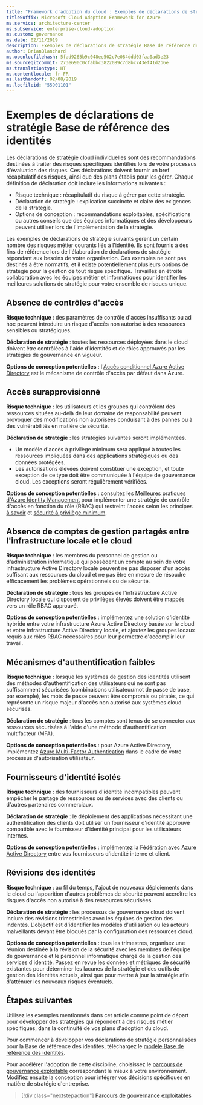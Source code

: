 ```yaml
---
title: "Framework d'adoption du cloud : Exemples de déclarations de stratégie Base de référence des identités"
titleSuffix: Microsoft Cloud Adoption Framework for Azure
ms.service: architecture-center
ms.subservice: enterprise-cloud-adoption
ms.custom: governance
ms.date: 02/11/2019
description: Exemples de déclarations de stratégie Base de référence des identités
author: BrianBlanchard
ms.openlocfilehash: 5fad9265b9c048ee502c7e084ddd03faa0ad3e23
ms.sourcegitcommit: 273e690c0cfabbc3822089c7d8bc743ef41d2b6e
ms.translationtype: HT
ms.contentlocale: fr-FR
ms.lasthandoff: 02/08/2019
ms.locfileid: "55901101"
---
```

# <a name="identity-baseline-sample-policy-statements"></a>Exemples de déclarations de stratégie Base de référence des identités

Les déclarations de stratégie cloud individuelles sont des recommandations destinées à traiter des risques spécifiques identifiés lors de votre processus d'évaluation des risques. Ces déclarations doivent fournir un bref récapitulatif des risques, ainsi que des plans établis pour les gérer. Chaque définition de déclaration doit inclure les informations suivantes :

- Risque technique : récapitulatif du risque à gérer par cette stratégie.
- Déclaration de stratégie : explication succincte et claire des exigences de la stratégie.
- Options de conception : recommandations exploitables, spécifications ou autres conseils que des équipes informatiques et des développeurs peuvent utiliser lors de l'implémentation de la stratégie.

Les exemples de déclarations de stratégie suivants gèrent un certain nombre des risques métier courants liés à l'identité. Ils sont fournis à des fins de référence lors de l'élaboration de déclarations de stratégie répondant aux besoins de votre organisation. Ces exemples ne sont pas destinés à être normatifs, et il existe potentiellement plusieurs options de stratégie pour la gestion de tout risque spécifique. Travaillez en étroite collaboration avec les équipes métier et informatiques pour identifier les meilleures solutions de stratégie pour votre ensemble de risques unique.

## <a name="lack-of-access-controls"></a>Absence de contrôles d'accès

**Risque technique** : des paramètres de contrôle d'accès insuffisants ou ad hoc peuvent introduire un risque d'accès non autorisé à des ressources sensibles ou stratégiques.

**Déclaration de stratégie** : toutes les ressources déployées dans le cloud doivent être contrôlées à l'aide d'identités et de rôles approuvés par les stratégies de gouvernance en vigueur.

**Options de conception potentielles** : l'[Accès conditionnel Azure Active Directory](/azure/active-directory/conditional-access/overview) est le mécanisme de contrôle d'accès par défaut dans Azure.

## <a name="overprovisioned-access"></a>Accès surapprovisionné

**Risque technique** : les utilisateurs et les groupes qui contrôlent des ressources situées au-delà de leur domaine de responsabilité peuvent provoquer des modifications non autorisées conduisant à des pannes ou à des vulnérabilités en matière de sécurité.

**Déclaration de stratégie** : les stratégies suivantes seront implémentées.

- Un modèle d'accès à privilège minimum sera appliqué à toutes les ressources impliquées dans des applications stratégiques ou des données protégées.
- Les autorisations élevées doivent constituer une exception, et toute exception de ce type doit être communiquée à l'équipe de gouvernance cloud. Les exceptions seront régulièrement vérifiées.

**Options de conception potentielles** : consultez les [Meilleures pratiques d'Azure Identity Management](/azure/security/azure-security-identity-management-best-practices) pour implémenter une stratégie de contrôle d'accès en fonction du rôle (RBAC) qui restreint l'accès selon les principes [à savoir](https://wikipedia.org/wiki/Need_to_know) et [sécurité à privilège minimum](https://wikipedia.org/wiki/Principle_of_least_privilege).

## <a name="lack-of-shared-management-accounts-between-on-premises-and-the-cloud"></a>Absence de comptes de gestion partagés entre l'infrastructure locale et le cloud

**Risque technique** : les membres du personnel de gestion ou d'administration informatique qui possèdent un compte au sein de votre infrastructure Active Directory locale peuvent ne pas disposer d'un accès suffisant aux ressources du cloud et ne pas être en mesure de résoudre efficacement les problèmes opérationnels ou de sécurité.

**Déclaration de stratégie** : tous les groupes de l'infrastructure Active Directory locale qui disposent de privilèges élevés doivent être mappés vers un rôle RBAC approuvé.

**Options de conception potentielles** : implémentez une solution d'identité hybride entre votre infrastructure Azure Active Directory basée sur le cloud et votre infrastructure Active Directory locale, et ajoutez les groupes locaux requis aux rôles RBAC nécessaires pour leur permettre d'accomplir leur travail.

## <a name="weak-authentication-mechanisms"></a>Mécanismes d'authentification faibles

**Risque technique** : lorsque les systèmes de gestion des identités utilisent des méthodes d'authentification des utilisateurs qui ne sont pas suffisamment sécurisées (combinaisons utilisateur/mot de passe de base, par exemple), les mots de passe peuvent être compromis ou piratés, ce qui représente un risque majeur d'accès non autorisé aux systèmes cloud sécurisés.

**Déclaration de stratégie** : tous les comptes sont tenus de se connecter aux ressources sécurisées à l'aide d'une méthode d'authentification multifacteur (MFA).

**Options de conception potentielles** : pour Azure Active Directory, implémentez [Azure Multi-Factor Authentication](/azure/active-directory/authentication/concept-mfa-howitworks) dans le cadre de votre processus d'autorisation utilisateur.

## <a name="isolated-identity-providers"></a>Fournisseurs d'identité isolés

**Risque technique** : des fournisseurs d'identité incompatibles peuvent empêcher le partage de ressources ou de services avec des clients ou d'autres partenaires commerciaux.

**Déclaration de stratégie** : le déploiement des applications nécessitant une authentification des clients doit utiliser un fournisseur d'identité approuvé compatible avec le fournisseur d'identité principal pour les utilisateurs internes.

**Options de conception potentielles** : implémentez la [Fédération avec Azure Active Directory](/azure/active-directory/hybrid/whatis-fed) entre vos fournisseurs d'identité interne et client.

## <a name="identity-reviews"></a>Révisions des identités

**Risque technique** : au fil du temps, l'ajout de nouveaux déploiements dans le cloud ou l'apparition d'autres problèmes de sécurité peuvent accroître les risques d'accès non autorisé à des ressources sécurisées.

**Déclaration de stratégie** : les processus de gouvernance cloud doivent inclure des révisions trimestrielles avec les équipes de gestion des indentés. L'objectif est d'identifier les modèles d'utilisation ou les acteurs malveillants devant être bloqués par la configuration des ressources cloud.

**Options de conception potentielles** : tous les trimestres, organisez une réunion destinée à la révision de la sécurité avec les membres de l'équipe de gouvernance et le personnel informatique chargé de la gestion des services d'identité. Passez en revue les données et métriques de sécurité existantes pour déterminer les lacunes de la stratégie et des outils de gestion des identités actuels, ainsi que pour mettre à jour la stratégie afin d'atténuer les nouveaux risques éventuels.

## <a name="next-steps"></a>Étapes suivantes

Utilisez les exemples mentionnés dans cet article comme point de départ pour développer des stratégies qui répondent à des risques métier spécifiques, dans la continuité de vos plans d'adoption du cloud.

Pour commencer à développer vos déclarations de stratégie personnalisées pour la Base de référence des identités, téléchargez le [modèle Base de référence des identités](template.md).

Pour accélérer l'adoption de cette discipline, choisissez le [parcours de gouvernance exploitable](../journeys/overview.md) correspondant le mieux à votre environnement. Modifiez ensuite la conception pour intégrer vos décisions spécifiques en matière de stratégie d'entreprise.

> [!div class="nextstepaction"]
> [Parcours de gouvernance exploitables](../journeys/overview.md)